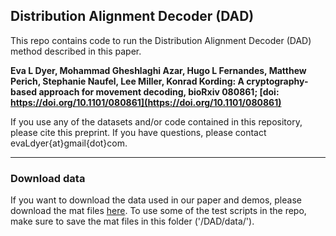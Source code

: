 ## Distribution Alignment Decoder (DAD)
This repo contains code to run the Distribution Alignment Decoder (DAD) method described in this paper.

__Eva L Dyer, Mohammad Gheshlaghi Azar, Hugo L Fernandes, Matthew Perich, Stephanie Naufel, Lee Miller, Konrad Kording: A cryptography-based approach for movement decoding, bioRxiv 080861; [doi: https://doi.org/10.1101/080861](https://doi.org/10.1101/080861)__

If you use any of the datasets and/or code contained in this repository, please cite this preprint. If you have questions, please contact evaLdyer{at}gmail{dot}com.
___
### Download data
If you want to download the data used in our paper and demos,
please download the mat files [here](https://drive.google.com/open?id=0B-0051irTHPodWF1cC1lTm5DYjQ).
To use some of the test scripts in the repo, make sure to save the mat files in this folder ('/DAD/data/').
